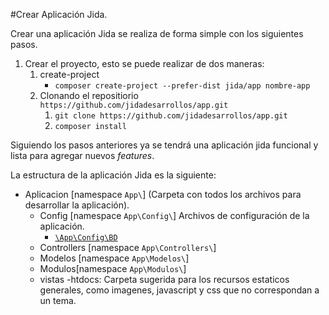 #Crear Aplicación Jida.


Crear una aplicación Jida se realiza de forma simple con los siguientes pasos.


1. Crear el proyecto, esto se puede realizar de dos maneras:
    1. create-project 
        - ```composer create-project --prefer-dist jida/app nombre-app```
    2. Clonando el repositiorio `https://github.com/jidadesarrollos/app.git`
        1. `git clone https://github.com/jidadesarrollos/app.git`
        2. `composer install` 
        
Siguiendo los pasos anteriores ya se tendrá una aplicación jida funcional y lista para
agregar nuevos _features_. 

La estructura de la aplicación Jida es la siguiente:
- Aplicacion [namespace `App\`] (Carpeta con todos los archivos para desarrollar la aplicación).
    - Config [namespace `App\Config\`]  Archivos de configuración de la aplicación.
        - [`\App\Config\BD`]()
    - Controllers [namespace `App\Controllers\`]
    - Modelos [namespace `App\Modelos\`]
    - Modulos[namespace `App\Modulos\`]
    - vistas
-htdocs: Carpeta sugerida para los recursos estaticos generales, como imagenes, javascript y css
que no correspondan a un tema. 